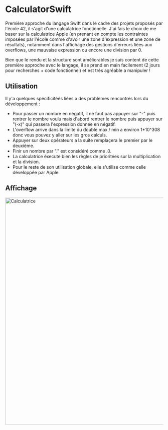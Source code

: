 # CalculatorSwift

Première approche du langage Swift dans le cadre des projets proposés par l'école 42, il s'agit d'une calculatrice fonctionelle. 
J'ai fais le choix de me baser sur la calculatrice Apple (en prenant en compte les contraintes imposées par l'école comme d'avoir une zone d'expression et une zone de résultats), notamment dans l'affichage des gestions d'erreurs liées aux overflows, une mauvaise expression ou encore une division par 0. 

Bien que le rendu et la structure sont améliorables je suis content de cette première approche avec le langage, il se prend en main facilement (2 jours pour recherches + code fonctionnel) et est très agréable a manipuler !

## Utilisation

Il y'a quelques spécificitéés liées a des problèmes rencontrés lors du développement :

- Pour passer un nombre en négatif, il ne faut pas appuyer sur "-" puis rentrer le nombre voulu mais d'abord rentrer le nombre puis appuyer sur "(-x)" qui passera l'expression donnée en négatif.
- L'overflow arrive dans la limite du double max / min a environ 1*10^308 donc vous pouvez y aller sur les gros calculs.
- Appuyer sur deux opérateurs a la suite remplaçera le premier par le deuxième.
- Finir un nombre par "." est considéré comme .0.
- La calculatrice éxecute bien les règles de prioritées sur la multiplication et la division.
- Pour le reste de son utilisation globale, elle s'utilise comme celle développée par Apple.

## Affichage

<img width="721" alt="Calculatrice" src="https://github.com/user-attachments/assets/f642860f-ed93-45a9-949e-5c8249633441">

